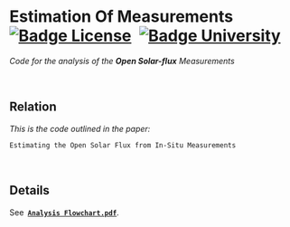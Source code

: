 
# Estimation Of Measurements [![Badge License]][License] [![Badge University]][University]

*Code for the analysis of the **Open Solar-flux** Measurements*

<br>

## Relation

*This is the code outlined in the paper:* <br>

```
Estimating the Open Solar Flux from In-Situ Measurements
```

<br>

## Details

See󠀠 **[`Analysis Flowchart.pdf`][Flowchart]**.


<!----------------------------------------------------------------------------->

[Badge University]: https://img.shields.io/badge/University-Reading-9f3321?style=for-the-badge
[Badge License]: https://img.shields.io/badge/License-Unkown-darkgray?style=for-the-badge

[University]: https://www.reading.ac.uk/

[Flowchart]: Documentation/Analysis%20Flowchart.pdf
[License]: #



